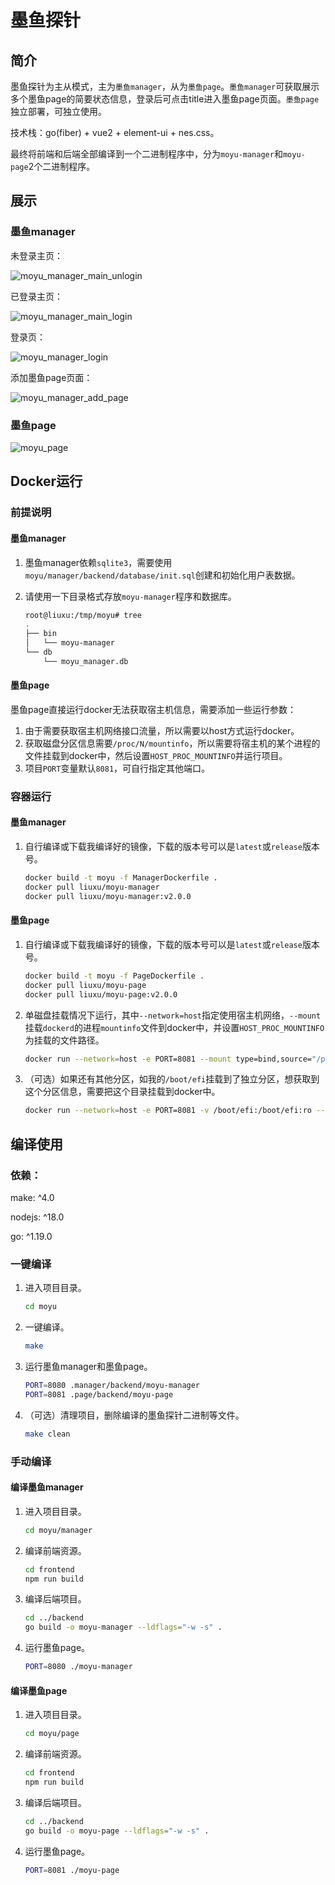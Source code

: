 # 墨鱼探针

## 简介

墨鱼探针为主从模式，主为`墨鱼manager`，从为`墨鱼page`。`墨鱼manager`可获取展示多个墨鱼page的简要状态信息，登录后可点击title进入墨鱼page页面。`墨鱼page`独立部署，可独立使用。

技术栈：go(fiber) + vue2 + element-ui + nes.css。

最终将前端和后端全部编译到一个二进制程序中，分为`moyu-manager`和`moyu-page`2个二进制程序。

## 展示

### 墨鱼manager

未登录主页：

![moyu_manager_main_unlogin](./imgs/moyu_manager_main_unlogin.png)

已登录主页：

![moyu_manager_main_login](./imgs/moyu_manager_main_login.png)

登录页：

![moyu_manager_login](./imgs/moyu_manager_login.png)

添加墨鱼page页面：

![moyu_manager_add_page](./imgs/moyu_manager_add_page.png)

### 墨鱼page

![moyu_page](./imgs/moyu_page.png)

## Docker运行

### 前提说明

#### 墨鱼manager

1. 墨鱼manager依赖`sqlite3`，需要使用`moyu/manager/backend/database/init.sql`创建和初始化用户表数据。
2. 请使用一下目录格式存放`moyu-manager`程序和数据库。

    ```bash
    root@liuxu:/tmp/moyu# tree
    .
    ├── bin
    │   └── moyu-manager
    └── db
        └── moyu_manager.db
    ```

#### 墨鱼page

墨鱼page直接运行docker无法获取宿主机信息，需要添加一些运行参数：

1. 由于需要获取宿主机网络接口流量，所以需要以host方式运行docker。
2. 获取磁盘分区信息需要`/proc/N/mountinfo`，所以需要将宿主机的某个进程的文件挂载到docker中，然后设置`HOST_PROC_MOUNTINFO`并运行项目。
3. 项目`PORT`变量默认`8081`，可自行指定其他端口。

### 容器运行

#### 墨鱼manager

1. 自行编译或下载我编译好的镜像，下载的版本号可以是`latest`或`release`版本号。
    ```bash
    docker build -t moyu -f ManagerDockerfile .
    docker pull liuxu/moyu-manager
    docker pull liuxu/moyu-manager:v2.0.0
    ```

#### 墨鱼page

1. 自行编译或下载我编译好的镜像，下载的版本号可以是`latest`或`release`版本号。
    ```bash
    docker build -t moyu -f PageDockerfile .
    docker pull liuxu/moyu-page
    docker pull liuxu/moyu-page:v2.0.0
    ```
2. 单磁盘挂载情况下运行，其中`--network=host`指定使用宿主机网络，`--mount`挂载`dockerd`的进程`mountinfo`文件到docker中，并设置`HOST_PROC_MOUNTINFO`为挂载的文件路径。
    ```bash
    docker run --network=host -e PORT=8081 --mount type=bind,source="/proc/$(pidof dockerd)/mountinfo",target=/root/mountinfo -e HOST_PROC_MOUNTINFO=/root/mountinfo liuxu/moyu-page
    ```
3. （可选）如果还有其他分区，如我的`/boot/efi`挂载到了独立分区，想获取到这个分区信息，需要把这个目录挂载到docker中。
    ```bash
    docker run --network=host -e PORT=8081 -v /boot/efi:/boot/efi:ro --mount type=bind,source="/proc/$(pidof dockerd)/mountinfo",target=/root/mountinfo -e HOST_PROC_MOUNTINFO=/root/mountinfo liuxu/moyu-page
    ```

## 编译使用

### 依赖：

make: ^4.0

nodejs: ^18.0

go: ^1.19.0

### 一键编译

1. 进入项目目录。

    ```bash
    cd moyu
    ```

2. 一键编译。

    ```bash
    make
    ```

3. 运行墨鱼manager和墨鱼page。

    ```bash
    PORT=8080 .manager/backend/moyu-manager
    PORT=8081 .page/backend/moyu-page
    ```

4. （可选）清理项目，删除编译的墨鱼探针二进制等文件。

    ```bash
    make clean
    ```

### 手动编译

#### 编译墨鱼manager

1. 进入项目目录。

    ```bash
    cd moyu/manager
    ```

2. 编译前端资源。

    ```bash
    cd frontend
    npm run build
    ```

3. 编译后端项目。

    ```bash
    cd ../backend
    go build -o moyu-manager --ldflags="-w -s" .
    ```

4. 运行墨鱼page。

    ```bash
    PORT=8080 ./moyu-manager
    ```

#### 编译墨鱼page

1. 进入项目目录。

    ```bash
    cd moyu/page
    ```

2. 编译前端资源。

    ```bash
    cd frontend
    npm run build
    ```

3. 编译后端项目。

    ```bash
    cd ../backend
    go build -o moyu-page --ldflags="-w -s" .
    ```

4. 运行墨鱼page。

    ```bash
    PORT=8081 ./moyu-page
    ```